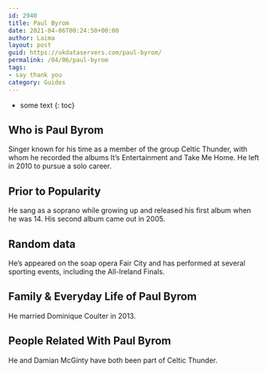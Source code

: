 ```yaml
---
id: 2940
title: Paul Byrom
date: 2021-04-06T00:24:50+00:00
author: Laima
layout: post
guid: https://ukdataservers.com/paul-byrom/
permalink: /04/06/paul-byrom
tags:
- say thank you
category: Guides
---
```


* some text
{: toc}


## Who is Paul Byrom
                  
                  
                  
Singer known for his time as a member of the group Celtic Thunder, with whom he recorded the albums It&#8217;s Entertainment and Take Me Home. He left in 2010 to pursue a solo career.
                  
              
            
              
            
                
                
                
## Prior to Popularity
                  
                  
                  
He sang as a soprano while growing up and released his first album when he was 14. His second album came out in 2005.
                  
              
            
              
            
                
                
                
## Random data
                  
                  
                  
He&#8217;s appeared on the soap opera Fair City and has performed at several sporting events, including the All-Ireland Finals.
                  
              
            
              
            
                
                
                
## Family & Everyday Life of Paul Byrom
                  
                  
                  
He married Dominique Coulter in 2013.
                  
              
            
              
            
                
                
                
## People Related With Paul Byrom
                  
                  
                  
He and Damian McGinty have both been part of Celtic Thunder.
                  
              
            
              
            
                
              
            
              
              
            
            
              
            
          
          
          